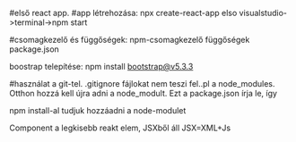 #első react app. 
#app létrehozása:
npx create-react-app elso
visualstudio->terminal->npm start


#csomagkezelő és függőségek:
npm-csomagkezelő
függőségek package.json

boostrap telepítése: npm install bootstrap@v5.3.3

#használat a git-tel. 
.gitignore fájlokat nem teszi fel..pl a node_modules. 
Otthon hozzá kell újra adni a node_modult.  Ezt a package.json írja le, így 

npm install-al tudjuk hozzáadni a node-modulet


Component a legkisebb reakt elem, JSXből áll JSX=XML+Js